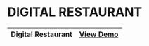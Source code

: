# DIGITAL RESTAURANT

| Digital Restaurant   | [View Demo](https://hamxasajid.github.io/LandingPage/DigitalResturant/index.html) |
|----------------------|-----------|
